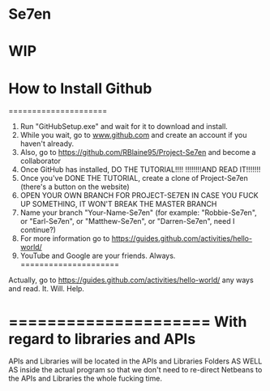 # Se7en
# WIP

# How to Install Github
=====================
1) Run "GitHubSetup.exe" and wait for it to download and install.
2) While you wait, go to www.github.com and create an account if you haven't already.
3) Also, go to https://github.com/RBlaine95/Project-Se7en and become a collaborator
4) Once GitHub has installed, DO THE TUTORIAL!!!!
			!!!!!!!!AND READ IT!!!!!!!
5) Once you've DONE THE TUTORIAL, create a clone of Project-Se7en (there's a button on the website)
6) OPEN YOUR OWN BRANCH FOR PROJECT-SE7EN IN CASE YOU FUCK UP SOMETHING, IT WON'T BREAK THE MASTER BRANCH
7) Name your branch "Your-Name-Se7en" (for example: "Robbie-Se7en", or "Earl-Se7en", or "Matthew-Se7en", or "Darren-Se7en", need I continue?)
8) For more information go to https://guides.github.com/activities/hello-world/
9) YouTube and Google are your friends. Always.
=====================

Actually, go to https://guides.github.com/activities/hello-world/ any ways and read. It. Will. Help.

=====================
With regard to libraries and APIs
=====================
APIs and Libraries will be located in the APIs and Libraries Folders AS WELL AS inside the actual program so that we don't need to re-direct Netbeans to the APIs and Libraries the whole fucking time.
